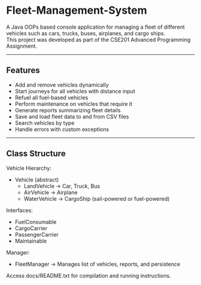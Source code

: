 # Fleet-Management-System

A Java OOPs based console application for managing a fleet of different vehicles such as cars, trucks, buses, airplanes, and cargo ships.  
This project was developed as part of the CSE201 Advanced Programming Assignment.

---

## Features

- Add and remove vehicles dynamically
- Start journeys for all vehicles with distance input
- Refuel all fuel-based vehicles
- Perform maintenance on vehicles that require it
- Generate reports summarizing fleet details
- Save and load fleet data to and from CSV files
- Search vehicles by type
- Handle errors with custom exceptions

---

## Class Structure

Vehicle Hierarchy:
- Vehicle (abstract)
  - LandVehicle → Car, Truck, Bus
  - AirVehicle → Airplane
  - WaterVehicle → CargoShip (sail-powered or fuel-powered)

Interfaces:
- FuelConsumable
- CargoCarrier
- PassengerCarrier
- Maintainable

Manager:
- FleetManager → Manages list of vehicles, reports, and persistence

Access docs/README.txt for compilation and running instructions.
